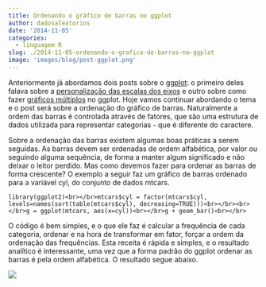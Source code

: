 ```yaml
---
title: Ordenando o gráfico de barras no ggplot
author: dadosaleatorios
date: '2014-11-05'
categories:
  - linguagem R
slug: ./2014-11-05-ordenando-o-grafico-de-barras-no-ggplot
image: 'images/blog/post-ggplot.png'
---
```


Anteriormente já abordamos dois posts sobre o [ggplot](http://ggplot2.org/): o primeiro deles falava sobre a [personalização das escalas dos eixos](http://www.dadosaleatorios.com.br/2014/10/alterando-escala-dos-eixos-no-ggplot2.html) e outro sobre como fazer [gráficos múltiplos](http://www.dadosaleatorios.com.br/2014/10/fazendo-multiplos-graficos-com-o-ggplot2.html) no ggplot. Hoje vamos continuar abordando o tema e o post será sobre a ordenação do gráfico de barras. Naturalmente a ordem das barras é controlada através de fatores, que são uma estrutura de dados utilizada para representar categorias - que é diferente do caractere.

Sobre a ordenação das barras existem algumas boas práticas a serem seguidas. As barras devem ser ordenadas de ordem alfabética, por valor ou seguindo alguma sequência, de forma a manter algum significado e não deixar o leitor perdido. Mas como devemos fazer para ordenar as barras de forma crescente? O exemplo a seguir faz um gráfico de barras ordenado para a variável cyl, do conjunto de dados mtcars.

    library(ggplot2)<br></br>mtcars$cyl = factor(mtcars$cyl, levels=names(sort(table(mtcars$cyl), decreasing=TRUE)))<br></br><br></br>g = ggplot(mtcars, aes(x=cyl))<br></br>g + geom_bar()<br></br>

O código é bem simples, e o que ele faz é calcular a frequência de cada categoria, ordenar e na hora de transformar em fator, forçar a ordem da ordenação das frequências. Esta receita é rápida e simples, e o resultado analítico é interessante, uma vez que a forma padrão do ggplot ordenar as barras é pela ordem alfabética. O resultado segue abaixo.

![](https://dadosaleatorios.files.wordpress.com/2014/11/4e803-barplot_ordenado.png)
